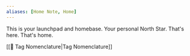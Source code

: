 ```yaml
---
aliases: [Home Note, Home]
---
```


This is your launchpad and homebase. Your personal North Star. That's here. That's home. 

[[🥦 Tag Nomenclature|Tag Nomenclature]]
